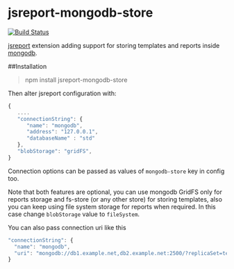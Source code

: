 # jsreport-mongodb-store

[![Build Status](https://travis-ci.org/jsreport/jsreport-mongodb-store.png?branch=master)](https://travis-ci.org/jsreport/jsreport-mongodb-store)

[jsreport](http://jsreport.net/) extension adding support for storing templates and reports inside [mongodb](https://www.mongodb.org/).

##Installation

> npm install jsreport-mongodb-store

Then alter jsreport configuration with:

```js
{
   ....
   "connectionString": {
      "name": "mongodb",
      "address": "127.0.0.1",
	  "databaseName" : "std"
   },
   "blobStorage": "gridFS",
}
```

Connection options can be passed as values of `mongodb-store` key in config too.

Note that both features are optional, you can use mongodb GridFS only for reports storage and fs-store (or any other store) for storing templates, also you can keep using file system storage for reports when required. In this case change `blobStorage` value to `fileSystem`.

You can also pass connection uri like this

```js
"connectionString": {
  "name": "mongodb",
  "uri": "mongodb://db1.example.net,db2.example.net:2500/?replicaSet=test"
}
```
